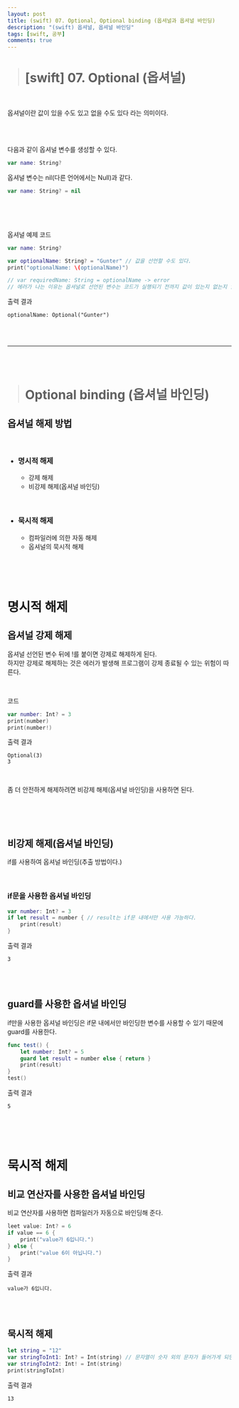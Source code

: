```yaml
---
layout: post
title: (swift) 07. Optional, Optional binding (옵셔널과 옵셔널 바인딩)
description: "(swift) 옵셔널, 옵셔널 바인딩"
tags: [swift, 공부]
comments: true
---
```


> # [swift] 07. Optional (옵셔널)

<br>

옵셔널이란 값이 있을 수도 있고 없을 수도 있다 라는 의미이다.  

<br>
<br>

다음과 같이 옵셔널 변수를 생성할 수 있다.
``` swift
var name: String?
```

옵셔널 변수는 nil(다른 언어에서는 Null)과 같다.
``` swift
var name: String? = nil
```

<br>
<br>
<br>

옵셔널 예제 코드  
``` swift
var name: String?

var optionalName: String? = "Gunter" // 값을 선언할 수도 있다.
print("optionalName: \(optionalName)")

// var requiredName: String = optionalName -> error
// 에러가 나는 이유는 옵셔널로 선언된 변수는 코드가 실행되기 전까지 값이 있는지 없는지 알 수가 없기 때문에 대입할 수 없다.
```

출력 결과  
```
optionalName: Optional("Gunter")
```

<br>
<br>
<hr>
<br>
<br>

> # Optional binding (옵셔널 바인딩)

## 옵셔널 해제 방법

<br>

 - ### 명시적 해제
   - 강제 해제
   - 비강제 해제(옵셔널 바인딩)

<br>

 - ### 묵시적 해제
   - 컴파일러에 의한 자동 해제
   - 옵셔널의 묵시적 해제

<br>
<br>
<br>

# 명시적 해제


## 옵셔널 강제 해제

옵셔널 선언된 변수 뒤에 !를 붙이면 강제로 해제하게 된다.  
하지만 강제로 해제하는 것은 에러가 발생해 프로그램이 강제 종료될 수 있는 위험이 따른다.  

<br>

코드  
``` swift
var number: Int? = 3
print(number)
print(number!)
```

출력 결과
```
Optional(3)
3
```

<br>

좀 더 안전하게 해제하려면 비강제 해제(옵셔널 바인딩)을 사용하면 된다.  

<br>
<br>
<br>

## 비강제 해제(옵셔널 바인딩)

if를 사용하여 옵셔널 바인딩(추출 방법이다.)

<br>

### if문을 사용한 옵셔널 바인딩
``` swift
var number: Int? = 3
if let result = number { // result는 if문 내에서만 사용 가능하다.
    print(result)
}
```

출력 결과  
```
3
```

<br>
<br>

## guard를 사용한 옵셔널 바인딩

if만을 사용한 옵셔널 바인딩은 if문 내에서만 바인딩한 변수를 사용할 수 있기 때문에 guard를 사용한다.  

``` swift
func test() {
    let number: Int? = 5
    guard let result = number else { return }
    print(result)
}
test()
```

출력 결과  
```
5
```

<br>
<br>
<br>

# 묵시적 해제

## 비교 연산자를 사용한 옵셔널 바인딩

비교 연산자를 사용하면 컴파일러가 자동으로 바인딩해 준다.

``` swift
leet value: Int? = 6
if value == 6 {
    print("value가 6입니다.")
} else {
    print("value 6이 아닙니다.")
}
```

출력 결과
```
value가 6입니다.
```

<br>
<br>

## 묵시적 해제

``` swift
let string = "12"
var stringToInt1: Int? = Int(string) // 문자열이 숫자 외의 문자가 들어가게 되면 nil을 반환하게 된다. 그렇기 때문에 옵셔널 타입으로 선언하기 위해 아래와 같이 !를 써야한다.
var stringToInt2: Int! = Int(string)
print(stringToInt)
```

출력 결과  
```
13
```